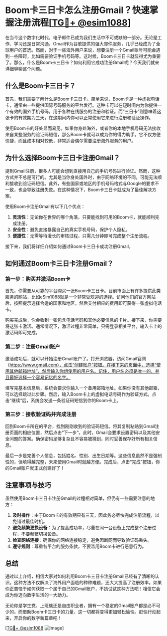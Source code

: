 # Boom卡三日卡怎么注册Gmail？快速掌握注册流程[[TG💪+ @esim1088](https://t.me/s/esim1088)]

在当今这个数字化时代，电子邮件已成为我们生活中不可或缺的一部分。无论是工作、学习还是日常沟通，Gmail作为谷歌提供的强大邮件服务，几乎已经成为了全球用户的首选。然而，对于一些海外用户来说，想要注册一个Gmail账号可能会遇到一些障碍，比如需要验证手机号码等。这时候，Boom卡三日卡就显得尤为重要了。那么，什么是Boom卡三日卡？如何利用它成功注册Gmail呢？今天我们就来详细聊聊这个问题。

## 什么是Boom卡三日卡？

首先，我们需要了解什么是Boom卡三日卡。简单来说，Boom卡是一种虚拟电话卡，通常由一些提供国际号码服务的平台发行。这种卡可以在短时间内为你提供一个有效的国外手机号码，用于各种在线服务的注册和验证。而“三日卡”则意味着这张卡的有效期为三天，在这期间内你可以正常使用它来进行注册和验证操作。

使用Boom卡的好处显而易见。如果你身处海外，或者你的本地手机号码无法接收来自某些服务的验证码短信，那么Boom卡就可以成为你的得力助手。它不仅方便快捷，而且成本相对较低，非常适合偶尔需要注册海外服务的用户。

## 为什么选择Boom卡三日卡注册Gmail？

提到Gmail注册，很多人可能会想到直接用自己的手机号码进行验证。然而，这种方式并不总是可行的。尤其是当你身处国外时，由于网络环境的不同，可能无法顺利接收到验证码短信。此外，有些国家或地区的手机号码格式与Google的要求不一致，也会导致注册失败。在这种情况下，Boom卡三日卡就成为了最佳解决方案。

使用Boom卡注册Gmail有以下几个优点：

1. **灵活性**：无论你在世界的哪个角落，只要能找到可用的Boom卡，就能顺利完成注册。
2. **安全性**：避免直接暴露自己的真实手机号码，保护个人隐私。
3. **便捷性**：无需等待漫长的审核过程，只需几分钟即可完成整个注册流程。

接下来，我们将详细介绍如何通过Boom卡三日卡成功注册Gmail。

## 如何通过Boom卡三日卡注册Gmail？

### 第一步：购买并激活Boom卡

首先，你需要从可靠的平台购买一张Boom卡三日卡。目前市面上有许多提供此类服务的网站，比如eSim1088就是一个非常受欢迎的选择。访问他们的官方网站后，按照提示选择合适的国家和地区，然后支付相应的费用即可获得一张虚拟电话卡。

购买完成后，你会收到一张包含电话号码和其他必要信息的卡片。接下来，你需要将这张卡激活。通常情况下，激活过程非常简单，只需登录相关平台，输入卡上的激活码即可完成。

### 第二步：注册Gmail账户

激活成功后，就可以开始注册Gmail账户了。打开浏览器，访问Gmail官网（https://www.gmail.com），点击“创建账户”按钮。在接下来的页面中，选择“使用其他邮箱地址”，然后输入你想使用的用户名。记住，用户名必须是唯一的，并且最好选择一个容易记忆的名字。

填写完基本信息后，系统会要求你输入一个备用邮箱地址。如果你没有其他邮箱，可以选择跳过此步骤。然后，输入Boom卡上的虚拟电话号码作为验证方式。点击“继续”后，系统会发送一条验证码短信到你的Boom卡上。

### 第三步：接收验证码并完成注册

回到Boom卡所在的平台，找到刚刚收到的验证码短信。将其复制粘贴到Gmail注册页面的相应位置，然后点击“下一步”。此时，Gmail会要求设置密码以及其他安全问题的答案。确保密码足够复杂且不容易被猜到，同时妥善保存好所有相关信息。

最后一步是完善个人信息，包括姓名、性别、出生日期等。这些信息虽然不是强制性的，但填得越完整，未来使用Gmail时就越方便。完成后，点击“完成”按钮，你的Gmail账户就正式创建好了！

## 注意事项与技巧

虽然使用Boom卡三日卡注册Gmail的过程相对简单，但仍有一些需要注意的地方：

1. **及时操作**：由于Boom卡的有效期只有三天，因此务必尽快完成注册流程，以免错过最佳时机。
2. **避免频繁更换设备**：为了提高成功率，尽量在同一台设备上完成整个注册过程，不要频繁切换设备。
3. **检查网络连接**：确保你的网络连接稳定，避免因断网而导致验证码丢失。
4. **遵守规则**：尊重各平台的服务条款，不要滥用Boom卡进行恶意行为。

## 总结

通过以上介绍，相信大家对如何利用Boom卡三日卡注册Gmail已经有了清晰的认识。这种方法不仅解决了海外用户面临的种种难题，还大大提高了注册效率。如果你正苦恼于如何获取一个属于自己的Gmail账户，不妨试试这种方法吧！相信它会成为你迈向数字生活的一大助力。

无论你是学生党、上班族还是自由职业者，拥有一个稳定的Gmail账户都是必不可少的。而借助Boom卡三日卡的力量，这一切都将变得更加轻松愉快。赶快行动起来，开启你的数字新篇章吧！

[[TG💪+ @esim1088](https://t.me/s/esim1088) ![Image](https://i.postimg.cc/4NQfJmqS/Snipaste-2025-05-13-00-14-12.png)]